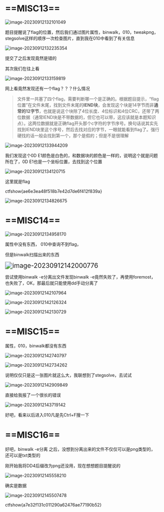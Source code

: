 # ==MISC13==

![image-20230912132101049](https://gitee.com/ymq_typroa/typroa/raw/main/image-20230912132101049.png)

题目提醒说了flag的位置，然后我们通过图片属性，binwalk，010，tweakpng，stegsolve这样的顺序一次检查图片，直到我在010中看到了有关信息

![image-20230912132235354](https://gitee.com/ymq_typroa/typroa/raw/main/image-20230912132235354.png)

提交了之后发现竟然是错的

其次我们在往上看

![image-20230912133159819](https://gitee.com/ymq_typroa/typroa/raw/main/image-20230912133159819.png)

网上看竟然发现还有一个flag？？？什么情况

> 文件里一共塞了四个flag，需要判断哪一个是正确的。根据题目提示，“flag位置”在文件末尾，找到文件末尾的**IEND块**，会发现这个块是14字节而非**通常的12字节**，也就是说这个块除了4位长度、4位标识和4位CRC，还带了两位数据（通常IEND块是不带数据的，但它也可以带，这应该就是本题知识点）。这两位数据就是正确flag开头那个c字符的字节序号。换句话说其实先找到IEND块里这个序号，然后去找对应的字节，一眼就能看到flag了。强行硬找的话一般会找到第一个，那个是假的；但是不是很理解

![image-20230912133944209](https://gitee.com/ymq_typroa/typroa/raw/main/image-20230912133944209.png)

我们发现这个0D E1颜色是白色的，和数据块的颜色是一样的，说明这个就是问题所在了，0D E1也是一个坐标位置，去找到这个位置

![image-20230912134120715](https://gitee.com/ymq_typroa/typroa/raw/main/image-20230912134120715.png)

这里就是flag

ctfshow{ae6e3ea48f518b7e42d7de6f412f839a}

![image-20230912134826675](https://gitee.com/ymq_typroa/typroa/raw/main/image-20230912134826675.png)

# ==MISC14==

![image-20230912134958170](https://gitee.com/ymq_typroa/typroa/raw/main/image-20230912134958170.png)

属性中没有东西， 010中查询不到flag，

但是binwalk扫描出来的东西

<img src="https://gitee.com/ymq_typroa/typroa/raw/main/image-20230912142000776.png" alt="image-20230912142000776" style="zoom:150%;" />

尝试使用binwalk -e分离出文件发现binwalk -e竟然失败了，再使用foremost，也失败了，OK，那最后就只能使用dd手动分离了

![image-20230912142107964](https://gitee.com/ymq_typroa/typroa/raw/main/image-20230912142107964.png)

![image-20230912142126324](https://gitee.com/ymq_typroa/typroa/raw/main/image-20230912142126324.png)

![image-20230912142130729](https://gitee.com/ymq_typroa/typroa/raw/main/image-20230912142130729.png)

# ==MISC15==

属性，010，binwalk都没有东西

![image-20230912142740797](https://gitee.com/ymq_typroa/typroa/raw/main/image-20230912142740797.png)

![image-20230912142734262](https://gitee.com/ymq_typroa/typroa/raw/main/image-20230912142734262.png)

说明仅仅只是这一张图片就这么大，我联想到了stegsolve，去试试

![image-20230912142909849](https://gitee.com/ymq_typroa/typroa/raw/main/image-20230912142909849.png)

直接给我报了一个很长的错误

![image-20230912143719142](https://gitee.com/ymq_typroa/typroa/raw/main/image-20230912143719142.png)

好吧，看来以后进入010凡是先Ctrl+F搜一下

# ==MISC16==

好吧，binwalk -e分离 之后，没想到分离出来的文件不仅仅可以是png类型的，还可以是txt类型的

刚开始我将DD4后缀改为png还没用，现在想想题目提醒说的

![image-20230912145558210](https://gitee.com/ymq_typroa/typroa/raw/main/image-20230912145558210.png)

确实是数据

![image-20230912145507478](https://gitee.com/ymq_typroa/typroa/raw/main/image-20230912145507478.png)

ctfshow{a7e32f131c011290a62476ae77190b52}